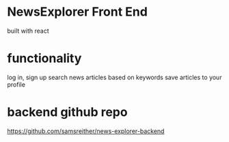 # NewsExplorer Front End
built with react
# functionality
log in, sign up
search news articles based on keywords
save articles to your profile
# backend github repo
https://github.com/samsreither/news-explorer-backend